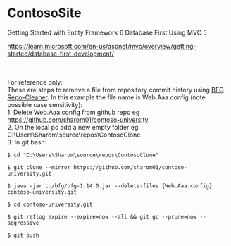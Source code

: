 # ContosoSite

Getting Started with Entity Framework 6 Database First Using MVC 5

https://learn.microsoft.com/en-us/aspnet/mvc/overview/getting-started/database-first-development/

<br><br>For reference only:
<br>These are steps to remove a file from repository commit history using <a href="https://rtyley.github.io/bfg-repo-cleaner">BFG Repo-Cleaner</a>. In this example the file name is Web.Aaa.config (note possible case sensitivity):
<br>1. Delete Web.Aaa.config from github repo eg https://github.com/sharom01/contoso-university
<br>2. On the local pc add a new empty folder eg C:\Users\Sharom\source\repos\ContosoClone
<br> 3. In git bash:
```
$ cd "C:\Users\Sharom\source\repos\ContosoClone"
```
```
$ git clone --mirror https://github.com/sharom01/contoso-university.git
```
```
$ java -jar c:/bfg/bfg-1.14.0.jar --delete-files {Web.Aaa.config}  contoso-university.git
```
```
$ cd contoso-university.git
```
```
$ git reflog expire --expire=now --all && git gc --prune=now --aggressive
```
```
$ git push
```
